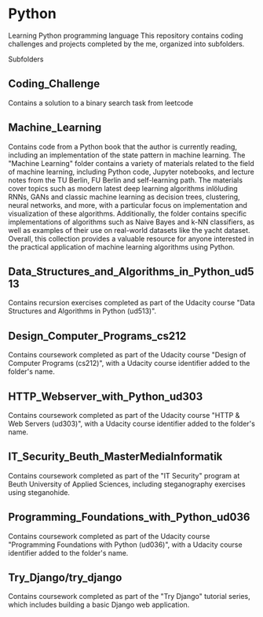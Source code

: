 # Python
Learning Python programming language
This repository contains coding challenges and projects completed by the me, organized into subfolders.

Subfolders
## Coding_Challenge
Contains a solution to a binary search task from leetcode

## Machine_Learning
Contains code from a Python book that the author is currently reading, including an implementation of the state pattern in machine learning. 
The "Machine Learning" folder contains a variety of materials related to the field of machine learning, including Python code, 
Jupyter notebooks, and lecture notes from the TU Berlin, FU Berlin and self-learning path. 
The materials cover topics such as modern latest deep learning algorithms inlöluding RNNs, GANs and classic machine learning as decision trees, clustering, 
neural networks, and more, with a particular focus on implementation and visualization of these algorithms. 
Additionally, the folder contains specific implementations of algorithms such as Naive Bayes and k-NN classifiers, 
as well as examples of their use on real-world datasets like the yacht dataset. 
Overall, this collection provides a valuable resource for anyone interested in the practical application of machine learning algorithms using Python.

## Data_Structures_and_Algorithms_in_Python_ud513
Contains recursion exercises completed as part of the Udacity course "Data Structures and Algorithms in Python (ud513)".

## Design_Computer_Programs_cs212
Contains coursework completed as part of the Udacity course "Design of Computer Programs (cs212)", with a Udacity course identifier added to the folder's name.

## HTTP_Webserver_with_Python_ud303
Contains coursework completed as part of the Udacity course "HTTP & Web Servers (ud303)", with a Udacity course identifier added to the folder's name. 

## IT_Security_Beuth_MasterMediaInformatik
Contains coursework completed as part of the "IT Security" program at Beuth University of Applied Sciences, including steganography exercises using steganohide.

## Programming_Foundations_with_Python_ud036
Contains coursework completed as part of the Udacity course "Programming Foundations with Python (ud036)", with a Udacity course identifier added to the folder's name. 

## Try_Django/try_django
Contains coursework completed as part of the "Try Django" tutorial series, which includes building a basic Django web application.





